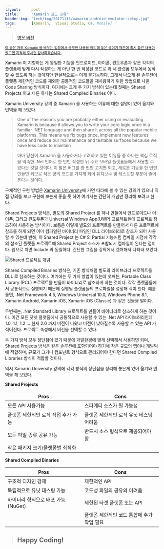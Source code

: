 ```yaml
---
layout:     post
title:      "Xamarin 코드 공유"
header-img: "tech/img/20171115/xamarin-android-emulator-setup.jpg"
tags:       [Xamarin,  Visual Studio, C#, Mobile]
---
```

<blockquote>
<a href="{{ site.baseurl }}/tech/2017/12/01/xamarin-code-sharing/">영문 버전</a>
</blockquote>
<p>
<u><small>이 글은 저도 Xamarin 을 배우는 입장에서 공부한 내용을 정리해 놓은 글이기 때문에 혹시 틀린 내용이 있으면 지적해 주시면 감사하겠습니다.</small></u>
</p>
<p>
Xamarin 이 지향하는 게 동일한 기능을 안드로이드, 아이폰, 윈도우폰과 같은 각각의 플랫폼에 맞게 다시 작성하는 게 아닌 
한 번 작성된 코드로 위 세 플랫폼 모두에서 동작할 수 있도록 하는 것이지만 현실적으로는 이게 불가능하다. 
그래서 나오게 된 솔루션이 플랫폼 제한적인 코드를 제외한 공통적인 코드들을 재사용하기 위한 방법으로 나온 Code Sharing 방식이다. 
여기에는 크게 두 가지 방식이 있는데 첫째는 Shared Projects 이고 다른 하나는 Shared Compiled Binaries 이다. 
</p>
<p>
Xamarin University 강의 중 Xamarin 을 사용하는 이유에 대한 설명이 있어 옮겨와 번역을 해 보았다.
</p>
<blockquote>
One of the reasons you are probably either using or evaluating Xamarin is because it allows you to write your core logic 
once in a familiar .NET language and then share it across all the popular mobile platforms. This means we fix bugs once, 
implement new features once and reduce our maintenance and testable surfaces because we have less code to maintain
</blockquote>
<blockquote>
아마 당신이 Xamarin 을 사용하거나 고려하고 있는 이유들 중 하나는 핵심 로직을 익숙한 .Net 언어로 한 번만 작성한 뒤 주요 모바일 플랫폼들에서 
사용할 수 있다는 것일 것이다. 이 말은 버그를 한 번만 고치면 되고, 새로운 기능을 한 번만 만들면 되므로 적은 양의 코드를 가지게 되어 유지보수 
및 테스트할 부분이 줄어든다는 것이다.
</blockquote>
<p>
구체적인 구현 방법은 <a href="https://university.xamarin.com/welcome" target="_blank">Xamarin University</a>에 가면 
따라해 볼 수 있는 강의가 있으니 직접 강의를 보고 구현해 보는게 좋을 듯 하여 여기서는 간단히 개념만 정리해 보려고 한다.
</p>
<p>
Shared Projects 방식은, 별도의 Shared Project 를 하나 만들어서 안드로이드나 아이폰, 그리고 윈도우폰과 Universal Windows App(UWP) 
프로젝트들에 프로젝트 참조하여 사용하는 방식이다. 보통은 이렇게 별도의 프로젝트를 만들어서 다른 프로젝트에 참조를 하게 되면 이미 컴파일된 
바이너리 파일인 DLL 라이브러리로 참조가 되어 사용할 수 있는데 반해, 이 Shared Project 는 C# 의 Partial 기능처럼 컴파일 시점에 각각의 
참조된 플랫폼 프로젝트에 Shared Project 소스가 포함되서 컴파일이 된다는 점이다. 웹으로 치면 Include 와 동일하다. 
간단한 그림을 강의에서 캡쳐해서 나타내 보았다.
</p>
<a class="popupImg">
    <img src="{{ site.baseurl }}/tech/img/20171201/3.png" alt="Shared 프로젝트 개념">
</a>
<p>
Shared Compiled Binaries 방식은, 기존 방식처럼 별도의 라이브러리 프로젝트를 DLL 로 참조하는 것이다. 
여기에는 두 가지 방법이 있는데 첫째는, Portable Class Library (PCL) 프로젝트를 만들어 바이너리로 참조하게 하는 것이다. 
각각 플랫폼들에서 공통적으로 실행되기 때문에 실행될 플랫폼들의 프로파일을 설정해 줘야 한다. 
예를 들면, .Net Framework 4.5, Windows Universal 10.0, Windows Phone 8.1, Xamarin.Android, Xamarin.iOS, Xamarin.iOS (Classic) 과 
같은 것들을 말이다.
</p>
<p>
두번째는, .Net Standard Library 프로젝트를 만들어 바이너리로 참조하게 하는 것이다. 이건 모든 닷넷 플랫폼에서 공통적으로 사용할 수 있는 .Net API 라이브러리인데 1.0, 1.1, 1.2 … 현재 2.0 까지 버전이 나왔고 버전이 낮아질수록 사용할 수 있는 API 가 적어진다. 프로젝트 속성에서 버전을 선택할 수 있다. 
</p>
<p>
두 가지 방식 모두 장단점이 있기 때문에 개발환경에 맞게 선택해서 사용하면 되며, Shared Projects 방식은 같은 솔루션에 포함되어야 하기에 작은 규모의 앱이나 개발팀에 적합하며, 규모가 크거나 컴포넌트 형식으로 관리되어야 한다면 Shared Compiled Libraries 방식이 적합할 것이다.

역시 Xamarin University 강의에 각각 방식의 장단점을 정리해 놓은게 있어 옮겨와 번역을 해 보았다.
</p>
<p>
    <span><b>Shared Projects</b></span>
    <table class="table table-bordered table-condensed">
    <thead>
        <th width="50%" style="text-align:center;">Pros</th>
        <th width="50%" style="text-align:center;">Cons</th>
    </thead>
    <tbody>
    <tr>
        <td>모든 API 사용가능</td>
        <td>스파게티 소스가 될 가능성</td>
    </tr>
    <tr>
        <td>플랫폼 제한적인 로직 직접 추가 가능</td>
        <td>플랫폼 제한적인 로직 유닛 테스팅 어려움</td>
    </tr>
    <tr>
        <td>모든 파일 종류 공유 가능</td>
        <td>반드시 소스 형식으로 제공되어야 함</td>
    </tr>
    <tr>
        <td>작은 패키지 크기/플랫폼별 최적화</td>
        <td></td>
    </tr>
    </tbody>
    </table>
</p>
<p>
    <span><b>Shared Compiled Binaries</b></span>
    <table class="table table-bordered table-condensed">
    <thead>
        <th width="50%" style="text-align:center;">Pros</th>
        <th width="50%" style="text-align:center;">Cons</th>
    </thead>
    <tbody>
    <tr>
        <td>구조적 디자인 강제</td>
        <td>제한적인 API</td>
    </tr>
    <tr>
        <td>독립적으로 유닛 테스팅 가능</td>
        <td>코드성 파일외 공유의 어려움</td>
    </tr>
    <tr>
        <td>바이너리 형식으로 배포 가능 (NuGet)</td>
        <td>제한된 타겟 플랫폼 또는 API</td>
    </tr>
    <tr>
        <td></td>
        <td>플랫폼 제한적인 코드 통합에 추가 작업 필요</td>
    </tr>
    </tbody>
    </table>
</p>
<blockquote><h2 class="section-heading">Happy Coding!</h2></blockquote>